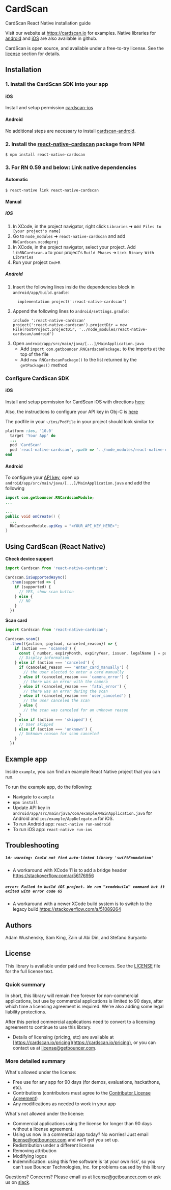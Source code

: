 # CardScan

CardScan React Native installation guide

Visit our website at https://cardscan.io for examples. Native libraries for [android](https://github.com/getbouncer/cardscan-andorid) and [iOS](https://github.com/getbouncer/cardscan-ios) are also available in github.

CardScan is open source, and available under a free-to-try license. See the [license](#license) section for details.

## Installation
### 1. Install the CardScan SDK into your app

#### iOS

Install and setup permission [cardscan-ios](https://github.com/getbouncer/cardscan-ios#installation)

#### Android

No additional steps are necessary to install [cardscan-android](https://github.com/getbouncer/cardscan-android#installation).

### 2. Install the [react-native-cardscan](https://www.npmjs.com/package/react-native-cardscan) package from NPM

```
$ npm install react-native-cardscan
```

### 3. For RN 0.59 and below: Link native dependencies

#### Automatic

```
$ react-native link react-native-cardscan
```

#### Manual

##### iOS

1. In XCode, in the project navigator, right click `Libraries` ➜ `Add Files to [your project's name]`
2. Go to `node_modules` ➜ `react-native-cardscan` and add `RNCardscan.xcodeproj`
3. In XCode, in the project navigator, select your project. Add `libRNCardscan.a` to your project's `Build Phases` ➜ `Link Binary With Libraries`
4. Run your project `Cmd+R`

##### Android

1. Insert the following lines inside the dependencies block in `android/app/build.gradle`:
    ```
      implementation project(':react-native-cardscan')
    ```
1. Append the following lines to `android/settings.gradle`:
    ```
    include ':react-native-cardscan'
    project(':react-native-cardscan').projectDir = new File(rootProject.projectDir, '../node_modules/react-native-cardscan/android')
    ```
1. Open `android/app/src/main/java/[...]/MainApplication.java`
    - Add `import com.getbouncer.RNCardscanPackage;` to the imports at the top of the file
    - Add `new RNCardscanPackage()` to the list returned by the `getPackages()` method


### Configure CardScan SDK

#### iOS

Install and setup permission for CardScan iOS with directions [here](https://github.com/getbouncer/cardscan-ios#installation)

Also, the instructions to configure your API key in Obj-C is [here](https://github.com/getbouncer/cardscan-ios#configure-cardscan-objective-c)

The podfile in your `~/ios/Podfile` in your project should look similar to:
```ruby
platform :ios, '10.0'
  target 'Your App' do
  ...
  pod 'CardScan'
  pod 'react-native-cardscan', :path => '../node_modules/react-native-cardscan/react-native-cardscan.podspec'
end
```

#### Android

To configure your [API key](https://api.getbouncer.com/console), open up `android/app/src/main/java/[...]/MainApplication.java` and add the following

```java
import com.getbouncer.RNCardscanModule;
...

...
public void onCreate() {
  ...
  RNCardscanModule.apiKey = "<YOUR_API_KEY_HERE>";
}
```

## Using CardScan (React Native)

**Check device support**

```javascript
import Cardscan from 'react-native-cardscan';

Cardscan.isSupportedAsync()
  .then(supported => {
    if (supported) {
      // YES, show scan button
    } else {
      // NO
    }
  })
```

**Scan card**

```javascript
import Cardscan from 'react-native-cardscan';

Cardscan.scan()
  .then(({action, payload, canceled_reason}) => {
    if (action === 'scanned') {
      const { number, expiryMonth, expiryYear, issuer, legalName } = payload;
      // Display information
    } else if (action === 'canceled') {
      if (canceled_reason === 'enter_card_manually') {
        // the user elected to enter a card manually
      } else if (canceled_reason === 'camera_error') {
        // there was an error with the camera
      } else if (canceled_reason === 'fatal_error') {
        // there was an error during the scan
      } else if (canceled_reason === 'user_canceled') {
        // the user canceled the scan
      } else {
        // the scan was canceled for an unknown reason
      }
    } else if (action === 'skipped') {
      // User skipped
    } else if (action === 'unknown') {
      // Unknown reason for scan canceled
    }
  })
```

## Example app

Inside `example`, you can find an example React Native project that you can run.

To run the example app, do the following:
- Navigate to `example`
- `npm install`
- Update API key in `android/app/src/main/java/com/example/MainApplication.java` for Android and `ios/example/AppDelegate.m` for iOS.
- To run Android app: `react-native run-android`
- To run iOS app: `react-native run-ios`

## Troubleshooting

##### `ld: warning: Could not find auto-linked library 'swiftFoundation'`
* A workaround with XCode 11 is to add a bridge header https://stackoverflow.com/a/56176956

##### `error: Failed to build iOS project. We ran "xcodebuild" command but it exited with error code 65`
* A workaround with a newer XCode build system is to switch to the legacy build https://stackoverflow.com/a/51089264

## Authors

Adam Wushensky, Sam King, Zain ul Abi Din, and Stefano Suryanto

## License

This library is available under paid and free licenses. See the [LICENSE](LICENSE) file for the full license text.

### Quick summary
In short, this library will remain free forever for non-commercial applications, but use by commercial applications is limited to 90 days, after which time a licensing agreement is required. We're also adding some legal liability protections.

After this period commercial applications need to convert to a licensing agreement to continue to use this library.
* Details of licensing (pricing, etc) are available at [https://cardscan.io/pricing](https://cardscan.io/pricing), or you can contact us at [license@getbouncer.com](mailto:license@getbouncer.com).

### More detailed summary
What's allowed under the license:
* Free use for any app for 90 days (for demos, evaluations, hackathons, etc).
* Contributions (contributors must agree to the [Contributor License Agreement](Contributor%20License%20Agreement))
* Any modifications as needed to work in your app

What's not allowed under the license:
* Commercial applications using the license for longer than 90 days without a license agreement.
* Using us now in a commercial app today? No worries! Just email [license@getbouncer.com](mailto:license@getbouncer.com) and we’ll get you set up.
* Redistribution under a different license
* Removing attribution
* Modifying logos
* Indemnification: using this free software is ‘at your own risk’, so you can’t sue Bouncer Technologies, Inc. for problems caused by this library

Questions? Concerns? Please email us at [license@getbouncer.com](mailto:license@getbouncer.com) or ask us on [slack](https://getbouncer.slack.com).
